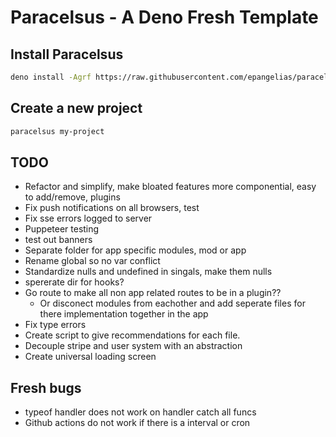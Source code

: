 # Paracelsus - A Deno Fresh Template

## Install Paracelsus

```bash
deno install -Agrf https://raw.githubusercontent.com/epangelias/paracelsus/refs/heads/main/tasks/paracelsus.ts
```

## Create a new project

```bash
paracelsus my-project
```

## TODO

- Refactor and simplify, make bloated features more componential, easy to add/remove, plugins
- Fix push notifications on all browsers, test
- Fix sse errors logged to server
- Puppeteer testing
- test out banners
- Separate folder for app specific modules, mod or app
- Rename global so no var conflict
- Standardize nulls and undefined in singals, make them nulls
- spererate dir for hooks?
- Go route to make all non app related routes to be in a plugin??
  - Or disconect modules from eachother and add seperate files for there implementation together in the app
- Fix type errors
- Create script to give recommendations for each file.
- Decouple stripe and user system with an abstraction
- Create universal loading screen

## Fresh bugs

- typeof handler does not work on handler catch all funcs
- Github actions do not work if there is a interval or cron
